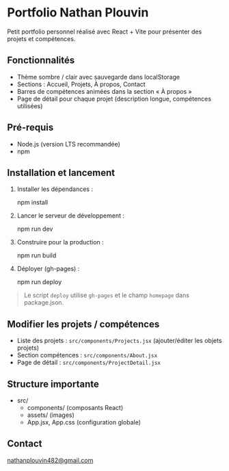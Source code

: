# Portfolio Nathan Plouvin

Petit portfolio personnel réalisé avec React + Vite pour présenter des projets et compétences.

## Fonctionnalités
- Thème sombre / clair avec sauvegarde dans localStorage
- Sections : Accueil, Projets, À propos, Contact
- Barres de compétences animées dans la section « À propos »
- Page de détail pour chaque projet (description longue, compétences utilisées)

## Pré-requis
- Node.js (version LTS recommandée)
- npm

## Installation et lancement
1. Installer les dépendances :

   npm install

2. Lancer le serveur de développement :

   npm run dev

3. Construire pour la production :

   npm run build

4. Déployer (gh-pages) :

   npm run deploy

> Le script `deploy` utilise `gh-pages` et le champ `homepage` dans package.json.

## Modifier les projets / compétences
- Liste des projets : `src/components/Projects.jsx` (ajouter/éditer les objets projets)
- Section compétences : `src/components/About.jsx`
- Page de détail : `src/components/ProjectDetail.jsx`

## Structure importante
- src/
  - components/ (composants React)
  - assets/ (images)
  - App.jsx, App.css (configuration globale)

## Contact
nathanplouvin482@gmail.com

